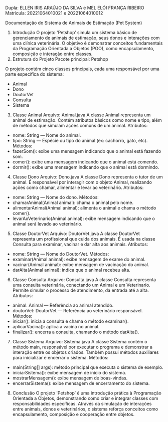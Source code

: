 Dupla: ELLEN IRIS ARAÚJO DA SILVA e MEL ELÓI FRANÇA RIBEIRO 
Matrícula: 20221064010021 e 20221064010012

Documentação do Sistema de Animais de Estimação (Pet System)
1. Introdução
O projeto 'Petshop’ simula um sistema básico de gerenciamento de animais de estimação, seus donos e interações com uma clínica veterinária. O objetivo é demonstrar conceitos fundamentais da Programação Orientada a Objetos (POO), como encapsulamento, composição e interação entre classes.
2. Estrutura do Projeto
Pacote principal: Petshop

O projeto contém cinco classes principais, cada uma responsável por uma parte específica do sistema:
- Animal
- Dono
- DoutorVet
- Consulta
- Sistema
3. Classe Animal
Arquivo: Animal.java
A classe Animal representa um animal de estimação. Contém atributos básicos como nome e tipo, além de métodos que simulam ações comuns de um animal.
Atributos:
- nome: String — Nome do animal.
- tipo: String — Espécie ou tipo do animal (ex: cachorro, gato, etc).
Métodos:
- fazerSom(): exibe uma mensagem indicando que o animal está fazendo som.
- comer(): exibe uma mensagem indicando que o animal está comendo.
- dormir(): exibe uma mensagem indicando que o animal está dormindo.
4. Classe Dono
Arquivo: Dono.java
A classe Dono representa o tutor de um animal. É responsável por interagir com o objeto Animal, realizando ações como chamar, alimentar e levar ao veterinário.
Atributos:
- nome: String — Nome do dono.
Métodos:
- chamarAnimal(Animal animal): chama o animal pelo nome.
- alimentarAnimal(Animal animal): alimenta o animal e chama o método comer().
- levarAoVeterinario(Animal animal): exibe mensagem indicando que o animal será levado ao veterinário.
5. Classe DoutorVet
Arquivo: DoutorVet.java
A classe DoutorVet representa um profissional que cuida dos animais. É usada na classe Consulta para examinar, vacinar e dar alta aos animais.
Atributos:
- nome: String — Nome do DoutorVet.
Métodos:
- examinar(Animal animal): exibe mensagem de exame do animal.
- vacinar(Animal animal): exibe mensagem de vacinação do animal.
- darAlta(Animal animal): indica que o animal recebeu alta.
6. Classe Consulta
Arquivo: Consulta.java
A classe Consulta representa uma consulta veterinária, conectando um Animal e um Veterinario. Permite simular o processo de atendimento, da entrada até a alta.
Atributos:
- animal: Animal — Referência ao animal atendido.
- doutorVet: DoutorVet — Referência ao veterinário responsável.
Métodos:
- iniciar(): inicia a consulta e chama o método examinar().
- aplicarVacina(): aplica a vacina no animal.
- finalizar(): encerra a consulta, chamando o método darAlta().
7. Classe Sistema
Arquivo: Sistema.java
A classe Sistema contém o método main, responsável por executar o programa e demonstrar a interação entre os objetos criados. Também possui métodos auxiliares para inicializar e encerrar o sistema.
Métodos:
- main(String[] args): método principal que executa o sistema de exemplo.
- iniciarSistema(): exibe mensagem de início do sistema.
- mostrarMensagem(): exibe mensagem de boas-vindas.
- encerrarSistema(): exibe mensagem de encerramento do sistema.
8. Conclusão
O projeto 'Petshop’ é uma introdução prática à Programação Orientada a Objetos, demonstrando como criar e integrar classes com responsabilidades específicas. Através da simulação de interações entre animais, donos e veterinários, o sistema reforça conceitos como encapsulamento, composição e cooperação entre objetos.
